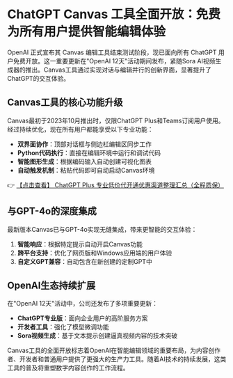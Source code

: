 # ChatGPT Canvas 工具全面开放：免费为所有用户提供智能编辑体验

OpenAI 正式宣布其 Canvas 编辑工具结束测试阶段，现已面向所有 ChatGPT 用户免费开放。这一重要更新在"OpenAI 12天"活动期间发布，紧随Sora AI视频生成器的推出。Canvas工具通过实现对话与编辑并行的创新界面，显著提升了ChatGPT的交互体验。

## Canvas工具的核心功能升级

Canvas最初于2023年10月推出时，仅限ChatGPT Plus和Teams订阅用户使用。经过持续优化，现在所有用户都能享受以下专业功能：

- **双界面协作**：顶部对话框与侧边栏编辑区同步工作
- **Python代码执行**：直接在编辑环境中运行和调试代码
- **智能图形生成**：根据编码输入自动创建可视化图表
- **自动触发机制**：粘贴代码即可自动启动Canvas环境

👉 [【点击查看】 ChatGPT Plus 专业低价代开通优惠渠道整理汇总（全程质保）](https://bit.ly/DaiKai)

## 与GPT-4o的深度集成

最新版本Canvas已与GPT-4o实现无缝集成，带来更智能的交互体验：

1. **智能响应**：根据特定提示自动开启Canvas功能
2. **跨平台支持**：优化了网页版和Windows应用端的用户体验
3. **自定义GPT兼容**：自动包含在新创建的定制GPT中

## OpenAI生态持续扩展

在"OpenAI 12天"活动中，公司还发布了多项重要更新：

- **ChatGPT专业版**：面向企业用户的高阶服务方案
- **开发者工具**：强化了模型微调功能
- **Sora视频生成**：基于文本提示创建逼真视频内容的技术突破

Canvas工具的全面开放标志着OpenAI在智能编辑领域的重要布局，为内容创作者、开发者和普通用户提供了更强大的生产力工具。随着AI技术的持续发展，这类工具的普及将重塑数字内容创作的工作流程。